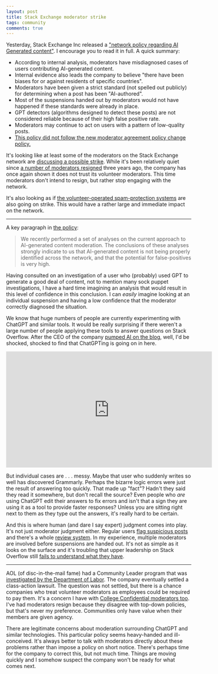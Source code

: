 ```yaml
---
layout: post
title: Stack Exchange moderator strike
tags: community
comments: true
---
```


Yesterday, Stack Exchange Inc released a ["network policy
regarding AI Generated
content"](https://meta.stackexchange.com/questions/389582/what-is-the-network-policy-regarding-ai-generated-content). I
encourage you to read it in full. A quick summary:

* According to internal analysis, moderators have misdiagnosed cases
  of users contributing AI-generated content.
* Internal evidence also leads the company to believe "there have been
  biases for or against residents of specific countries".
* Moderators have been given a strict standard (not spelled out
  publicly) for determining when a post has been "AI-authored".
* Most of the suspensions handed out by moderators would not have
  happened if these standards were already in place.
* GPT detectors (algorithms designed to detect these posts) are not
  considered reliable because of their high false positive rate.
* Moderators may continue to act on users with a pattern of
  low-quality posts.
* [This policy did not follow the new moderator agreement policy
  change
  policy.](https://meta.stackexchange.com/questions/389597/please-follow-your-own-policies-on-making-new-policies)
  
It's looking like at least some of the moderators on the Stack
Exchange network are [discussing a possible
strike](https://discord.gg/FCWJXZM). While it's been relatively quiet
since [a number of moderators
resigned](https://meta.stackexchange.com/questions/342039/firing-community-managers-stack-exchange-is-not-interested-in-cooperating-with)
three years ago, the company has once again shown it does not trust
its volunteer moderators. This time moderators don't intend to resign,
but rather stop engaging with the network.

It's also looking as if [the volunteer-operated spam-protection
systems](https://stackoverflow.blog/2020/06/25/how-does-spam-protection-work-on-stack-exchange/)
are also going on strike. This would have a rather large and immediate
impact on the network.

---

A key paragraph in [the
policy](https://meta.stackexchange.com/questions/389582/what-is-the-network-policy-regarding-ai-generated-content):

> We recently performed a set of analyses on the current approach to
> AI-generated content moderation. The conclusions of these analyses
> strongly indicate to us that AI-generated content is not being
> properly identified across the network, and that the potential for
> false-positives is very high.


Having consulted on an investigation of a user who (probably) used GPT
to generate a good deal of content, not to mention many sock puppet
investigations, I have a hard time imagining an analysis that would
result in this level of confidence in this conclusion. I can _easily_
imagine looking at an individual suspension and having a low
confidence that the moderator correctly diagnosed the situation.

We know that huge numbers of people are currently experimenting with
ChatGPT and similar tools. It would be really surprising if there
weren't a large number of people applying these tools to answer
questions on Stack Overflow. After the CEO of the company [pumped AI
on the
blog](https://stackoverflow.blog/2023/04/17/community-is-the-future-of-ai/),
well, I'd be shocked, shocked to find that ChatGPTing is going on in
here.

<iframe width="560" height="315" src="https://www.youtube.com/embed/vxnpY0owPkA" title="YouTube video player" frameborder="0" allow="accelerometer; autoplay; clipboard-write; encrypted-media; gyroscope; picture-in-picture; web-share" allowfullscreen></iframe>

But individual cases are . . . messy. Maybe that user who suddenly
writes so well has discovered Grammarly. Perhaps the bizarre logic
errors were just the result of answering too quickly. That made up
"fact"? Hadn't they said they read it somewhere, but don't recall the
source? Even people who _are_ using ChatGPT edit their answers to fix
errors and isn't that a sign they are using it as a tool to provide
faster responses? Unless you are sitting right next to them as they
type out the answers, it's really hard to be certain.

And this is where human (and dare I say expert) judgment comes into
play. It's not just moderator judgment either. Regular users [flag
suspicious posts](https://stackoverflow.com/help/flagging) and there's
a whole [review
system](https://stackoverflow.com/help/reviews-intro). In my
experience, multiple moderators are involved before suspensions are
handed out. It's not as simple as it looks on the surface and it's
troubling that upper leadership on Stack Overflow still [fails to
understand what they have](/2020/02/04/misunderstanding_meta.html).

---

AOL (of disc-in-the-mail fame) had a Community Leader program that was
[investigated by the Department of
Labor](https://en.wikipedia.org/wiki/AOL_Community_Leader_Program#Department_of_Labor_investigation). The
company eventually settled a class-action lawsuit. The question was
not settled, but there is a chance companies who treat volunteer
moderators as employees could be required to pay them. It's a concern
I have with [College Confidential moderators
too](https://talk.collegeconfidential.com/t/moderator-election-next-steps/3618521). I've
had moderators resign because they disagree with top-down policies,
but that's never my preference. Communities only have value when their
members are given agency.

There are legitimate concerns about moderation surrounding ChatGPT and
similar technologies. This particular policy seems heavy-handed and
ill-conceived. It's always better to talk with moderators directly
about these problems rather than impose a policy on short
notice. There's perhaps time for the company to correct this, but not
much time. Things are moving quickly and I somehow suspect the company
won't be ready for what comes next.
